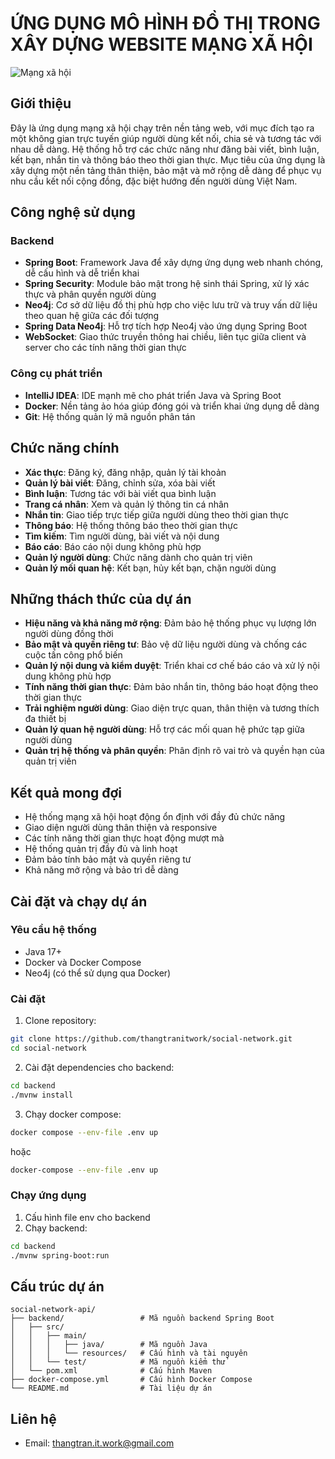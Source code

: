 # ỨNG DỤNG MÔ HÌNH ĐỒ THỊ TRONG XÂY DỰNG WEBSITE MẠNG XÃ HỘI

![Mạng xã hội](https://via.placeholder.com/800x400?text=M%E1%BA%A1ng+X%C3%A3+H%E1%BB%99i+Vi%E1%BB%87t+Nam)

## Giới thiệu

Đây là ứng dụng mạng xã hội chạy trên nền tảng web, với mục đích tạo ra một không gian trực tuyến giúp người dùng kết nối, chia sẻ và tương tác với nhau dễ dàng. Hệ thống hỗ trợ các chức năng như đăng bài viết, bình luận, kết bạn, nhắn tin và thông báo theo thời gian thực. Mục tiêu của ứng dụng là xây dựng một nền tảng thân thiện, bảo mật và mở rộng dễ dàng để phục vụ nhu cầu kết nối cộng đồng, đặc biệt hướng đến người dùng Việt Nam.

## Công nghệ sử dụng

### Backend
- **Spring Boot**: Framework Java để xây dựng ứng dụng web nhanh chóng, dễ cấu hình và dễ triển khai
- **Spring Security**: Module bảo mật trong hệ sinh thái Spring, xử lý xác thực và phân quyền người dùng
- **Neo4j**: Cơ sở dữ liệu đồ thị phù hợp cho việc lưu trữ và truy vấn dữ liệu theo quan hệ giữa các đối tượng
- **Spring Data Neo4j**: Hỗ trợ tích hợp Neo4j vào ứng dụng Spring Boot
- **WebSocket**: Giao thức truyền thông hai chiều, liên tục giữa client và server cho các tính năng thời gian thực

### Công cụ phát triển
- **IntelliJ IDEA**: IDE mạnh mẽ cho phát triển Java và Spring Boot
- **Docker**: Nền tảng ảo hóa giúp đóng gói và triển khai ứng dụng dễ dàng
- **Git**: Hệ thống quản lý mã nguồn phân tán

## Chức năng chính

- **Xác thực**: Đăng ký, đăng nhập, quản lý tài khoản
- **Quản lý bài viết**: Đăng, chỉnh sửa, xóa bài viết
- **Bình luận**: Tương tác với bài viết qua bình luận
- **Trang cá nhân**: Xem và quản lý thông tin cá nhân
- **Nhắn tin**: Giao tiếp trực tiếp giữa người dùng theo thời gian thực
- **Thông báo**: Hệ thống thông báo theo thời gian thực
- **Tìm kiếm**: Tìm người dùng, bài viết và nội dung
- **Báo cáo**: Báo cáo nội dung không phù hợp
- **Quản lý người dùng**: Chức năng dành cho quản trị viên
- **Quản lý mối quan hệ**: Kết bạn, hủy kết bạn, chặn người dùng

## Những thách thức của dự án

- **Hiệu năng và khả năng mở rộng**: Đảm bảo hệ thống phục vụ lượng lớn người dùng đồng thời
- **Bảo mật và quyền riêng tư**: Bảo vệ dữ liệu người dùng và chống các cuộc tấn công phổ biến
- **Quản lý nội dung và kiểm duyệt**: Triển khai cơ chế báo cáo và xử lý nội dung không phù hợp
- **Tính năng thời gian thực**: Đảm bảo nhắn tin, thông báo hoạt động theo thời gian thực
- **Trải nghiệm người dùng**: Giao diện trực quan, thân thiện và tương thích đa thiết bị
- **Quản lý quan hệ người dùng**: Hỗ trợ các mối quan hệ phức tạp giữa người dùng
- **Quản trị hệ thống và phân quyền**: Phân định rõ vai trò và quyền hạn của quản trị viên

## Kết quả mong đợi

- Hệ thống mạng xã hội hoạt động ổn định với đầy đủ chức năng
- Giao diện người dùng thân thiện và responsive
- Các tính năng thời gian thực hoạt động mượt mà
- Hệ thống quản trị đầy đủ và linh hoạt
- Đảm bảo tính bảo mật và quyền riêng tư
- Khả năng mở rộng và bảo trì dễ dàng

## Cài đặt và chạy dự án

### Yêu cầu hệ thống
- Java 17+
- Docker và Docker Compose
- Neo4j (có thể sử dụng qua Docker)

### Cài đặt

1. Clone repository:
```bash
git clone https://github.com/thangtranitwork/social-network.git
cd social-network
```

2. Cài đặt dependencies cho backend:
```bash
cd backend
./mvnw install
```

3. Chạy docker compose:
```bash
docker compose --env-file .env up
```
hoặc
```bash
docker-compose --env-file .env up
```

### Chạy ứng dụng
1. Cấu hình file env cho backend
2. Chạy backend:
```bash
cd backend
./mvnw spring-boot:run
```

## Cấu trúc dự án

```
social-network-api/
├── backend/                 # Mã nguồn backend Spring Boot
│   ├── src/
│   │   ├── main/
│   │   │   ├── java/        # Mã nguồn Java
│   │   │   └── resources/   # Cấu hình và tài nguyên
│   │   └── test/            # Mã nguồn kiểm thử
│   └── pom.xml              # Cấu hình Maven
├── docker-compose.yml       # Cấu hình Docker Compose
└── README.md                # Tài liệu dự án
```

## Liên hệ

- Email: [thangtran.it.work@gmail.com](mailto:thangtran.it.work@gmail.com)
